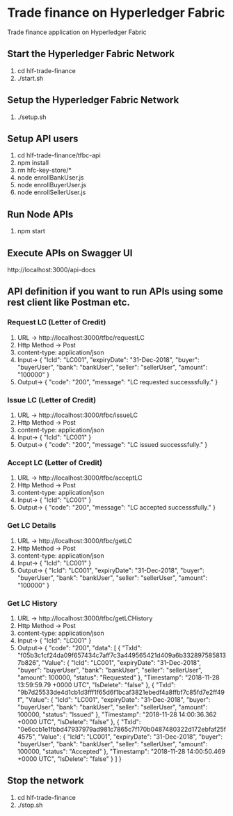 # Trade finance on Hyperledger Fabric 
Trade finance application on Hyperledger Fabric

## Start the Hyperledger Fabric Network 

1. cd hlf-trade-finance
2. ./start.sh

## Setup the Hyperledger Fabric Network

1. ./setup.sh

## Setup API users 

1. cd hlf-trade-finance/tfbc-api
2. npm install
3. rm hfc-key-store/*
4. node enrollBankUser.js
5. node enrollBuyerUser.js
6. node enrollSellerUser.js

## Run Node APIs

1. npm start

## Execute APIs on Swagger UI 

http://localhost:3000/api-docs

## API definition if you want to run APIs using some rest client like Postman etc. 

### Request LC (Letter of Credit)
  1. URL -> http://localhost:3000/tfbc/requestLC
  2. Http Method -> Post
  3. content-type: application/json
  4. Input->
  {
	"lcId": "LC001",
	"expiryDate": "31-Dec-2018",
	"buyer": "buyerUser",
	"bank": "bankUser",
	"seller": "sellerUser",
	"amount": "100000"
  }
  5. Output-> 
  {
    "code": "200",
    "message": "LC requested successsfully."
  }
### Issue LC (Letter of Credit)

 1. URL -> http://localhost:3000/tfbc/issueLC
 2. Http Method -> Post
 3. content-type: application/json
 4. Input->
  {
	"lcId": "LC001"
  }
 5. Output-> 
  {
    "code": "200",
    "message": "LC issued successsfully."
  }
### Accept LC (Letter of Credit)
 1. URL -> http://localhost:3000/tfbc/acceptLC
 2. Http Method -> Post
 3. content-type: application/json
 4. Input->
  {
	"lcId": "LC001"
  }
 5. Output-> 
  {
    "code": "200",
    "message": "LC accepted successsfully."
  }
### Get LC Details 
 1. URL -> http://localhost:3000/tfbc/getLC
 2. Http Method -> Post
 3. content-type: application/json
 4. Input->
 {
	"lcId": "LC001"
  }
 5. Output-> 
  {
	"lcId": "LC001",
	"expiryDate": "31-Dec-2018",
	"buyer": "buyerUser",
	"bank": "bankUser",
	"seller": "sellerUser",
	"amount": "100000"
  }
### Get LC History 
 1. URL -> http://localhost:3000/tfbc/getLCHistory
 2. Http Method -> Post
 3. content-type: application/json
 4. Input->
  {
	"lcId": "LC001"
  }
 5. Output-> 
  {
    "code": "200",
    "data": [
        {
            "TxId": "f05b3c1cf24da09f657434c7aff7c3a449565421d409a6b3328975858137b826",
            "Value": {
                "lcId": "LC001",
                "expiryDate": "31-Dec-2018",
                "buyer": "buyerUser",
                "bank": "bankUser",
                "seller": "sellerUser",
                "amount": 100000,
                "status": "Requested"
            },
            "Timestamp": "2018-11-28 13:59:59.79 +0000 UTC",
            "IsDelete": "false"
        },
        {
            "TxId": "9b7d25533de4d1cb1d3fff1f65d6f1bcaf3821ebedf4a8ffbf7c85fd7e2ff49f",
            "Value": {
                "lcId": "LC001",
                "expiryDate": "31-Dec-2018",
                "buyer": "buyerUser",
                "bank": "bankUser",
                "seller": "sellerUser",
                "amount": 100000,
                "status": "Issued"
            },
            "Timestamp": "2018-11-28 14:00:36.362 +0000 UTC",
            "IsDelete": "false"
        },
        {
            "TxId": "0e6ccb1e1fbbd47937979ad981c7865c7f170b0487480322d172ebfaf25f4575",
            "Value": {
                "lcId": "LC001",
                "expiryDate": "31-Dec-2018",
                "buyer": "buyerUser",
                "bank": "bankUser",
                "seller": "sellerUser",
                "amount": 100000,
                "status": "Accepted"
            },
            "Timestamp": "2018-11-28 14:00:50.469 +0000 UTC",
            "IsDelete": "false"
        }
    ]
}

## Stop the network

1. cd hlf-trade-finance
2. ./stop.sh



